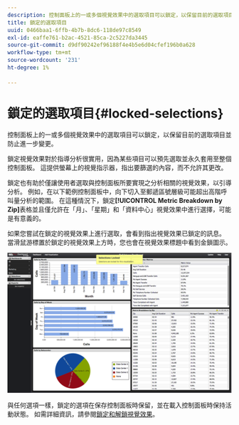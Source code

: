 ```yaml
---
description: 控制面板上的一或多個視覺效果中的選取項目可以鎖定，以保留目前的選取項目並防止進一步變更。
title: 鎖定的選取項目
uuid: 0466baa1-6ffb-4b7b-8dc6-118de97c8549
exl-id: eaffe761-b2ac-4521-85ca-2c5227da3445
source-git-commit: d9df90242ef96188f4e4b5e6d04cfef196b0a628
workflow-type: tm+mt
source-wordcount: '231'
ht-degree: 1%

---
```


# 鎖定的選取項目{#locked-selections}

控制面板上的一或多個視覺效果中的選取項目可以鎖定，以保留目前的選取項目並防止進一步變更。

鎖定視覺效果對於指導分析很實用，因為某些項目可以預先選取並永久套用至整個控制面板。 這提供螢幕上的視覺指示器，指出要篩選的內容，而不允許其更改。

鎖定也有助於僅讓使用者選取與控制面板所要實現之分析相關的視覺效果，以引導分析。 例如，在以下範例控制面板中，向下切入至郵遞區號層級可能超出高階呼叫量分析的範圍。 在這種情況下，鎖定&#x200B;**[!UICONTROL Metric Breakdown by Zip]**&#x200B;表格並且僅允許在「月」、「星期」和「資料中心」視覺效果中進行選擇，可能是有意義的。

如果您嘗試在鎖定的視覺效果上進行選取，會看到指出視覺效果已鎖定的訊息。 當滑鼠游標置於鎖定的視覺效果上方時，您也會在視覺效果標題中看到金鎖圖示。

![](assets/selection_locked.png)

與任何選項一樣，鎖定的選項在保存控制面板時保留，並在載入控制面板時保持活動狀態。 如需詳細資訊，請參閱[鎖定和解鎖視覺效果](../../../home/c-adobe-data-workbench-dashboard/c-visualizations/c-manipulating-visualizations/c-locking-and-unlocking-visualizations.md#concept-9215bcdd5bb44dee8d92ef0cc82f44d2)。
